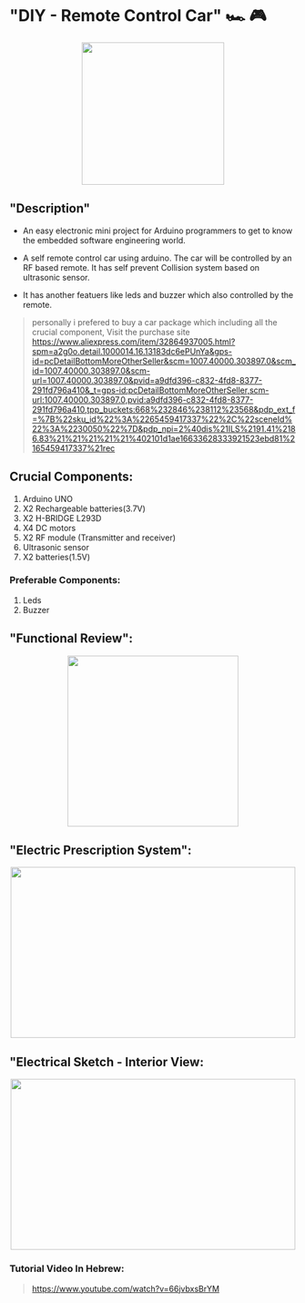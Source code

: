 # "DIY - Remote Control Car"  :racing_car:	:video_game:

<p align="center">
<img src="https://user-images.githubusercontent.com/101269937/190866574-cd7b8c47-775c-45e2-beeb-288c1f90d9d9.jpg" width="250" height="250">
</p>


## "Description"

- An easy electronic mini project for Arduino programmers to get to know the embedded software engineering world.

- A self remote control car using arduino. The car will be controlled by an RF based remote. It has self prevent Collision system based on ultrasonic sensor.  

- It has another featuers like leds and buzzer which also controlled by the remote.  

>personally i prefered to buy a car package which including all the crucial component, Visit the purchase site https://www.aliexpress.com/item/32864937005.html?spm=a2g0o.detail.1000014.16.13183dc6ePUnYa&gps-id=pcDetailBottomMoreOtherSeller&scm=1007.40000.303897.0&scm_id=1007.40000.303897.0&scm-url=1007.40000.303897.0&pvid=a9dfd396-c832-4fd8-8377-291fd796a410&_t=gps-id:pcDetailBottomMoreOtherSeller,scm-url:1007.40000.303897.0,pvid:a9dfd396-c832-4fd8-8377-291fd796a410,tpp_buckets:668%232846%238112%23568&pdp_ext_f=%7B%22sku_id%22%3A%2265459417337%22%2C%22sceneId%22%3A%2230050%22%7D&pdp_npi=2%40dis%21ILS%2191.41%2186.83%21%21%21%21%21%402101d1ae16633628333921523ebd81%2165459417337%21rec


## Crucial Components:

  1. Arduino UNO
  2. X2 Rechargeable batteries(3.7V)
  3. X2 H-BRIDGE L293D
  4. X4  DC motors
  5. X2 RF module (Transmitter and receiver)
  6. Ultrasonic sensor
  7. X2 batteries(1.5V)
  
 ### Preferable Components:
 
  1. Leds
  2. Buzzer

## "Functional Review":
   
<p align="center">
<img src="https://user-images.githubusercontent.com/101269937/190865251-b9836f34-cd67-4d76-ac5c-e8a69d2f3e1c.jpg" width="300" height="300">
</p>

## "Electric Prescription System":

<p align="center">
<img src="https://user-images.githubusercontent.com/101269937/190865282-5d1aefe4-1ba8-49e7-9dad-6af24d880675.jpg" width="500" height="300">
</p>

## "Electrical Sketch - Interior View:

<p align="center">
<img src="https://user-images.githubusercontent.com/101269937/190866483-d57c31e0-4e37-4cff-8f54-919c5dc68181.jpg" width="500" height="300">
</p>


### Tutorial Video In Hebrew:

>https://www.youtube.com/watch?v=66jvbxsBrYM
